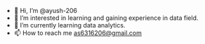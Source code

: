 - 👋 Hi, I’m @ayush-206
- 👀 I’m interested in learning and gaining experience in data field.
- 🌱 I’m currently learning data analytics.
- 📫 How to reach me as6316206@gmail.com

<!---
ayush-206/ayush-206 is a ✨ special ✨ repository because its `README.md` (this file) appears on your GitHub profile.
You can click the Preview link to take a look at your changes.
--->
